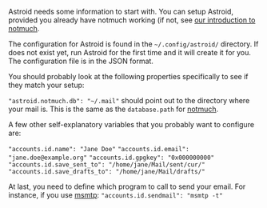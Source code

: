 Astroid needs some information to start with. You can setup Astroid, provided you already have notmuch working (if not, see [our introduction to notmuch][notmuchintro].

The configuration for Astroid is found in the `~/.config/astroid/` directory. If does not exist yet, run Astroid for the first time and it will create it for you. The configuration file is in the JSON format.

You should probably look at the following properties specifically to see if they match your setup:

`"astroid.notmuch.db": "~/.mail"` should point out to the directory where your mail is. This is the same as the `database.path` for [notmuch][notmuchintro].

A few other self-explanatory variables that you probably want to configure are:

`"accounts.id.name": "Jane Doe"`
`"accounts.id.email": "jane.doe@example.org"`
`"accounts.id.gpgkey": "0x000000000"`
`"accounts.id.save_sent_to": "/home/jane/Mail/sent/cur/"`
`"accounts.id.save_drafts_to": "/home/jane/Mail/drafts/"`

At last, you need to define which program to call to send your email. For instance, if you use [msmtp](http://msmtp.sourceforge.net/): `"accounts.id.sendmail": "msmtp -t"` 

[notmuchintro]: ./Introduction-to-notmuch
